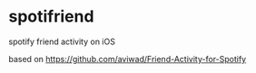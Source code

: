 # spotifriend
spotify friend activity on iOS

based on https://github.com/aviwad/Friend-Activity-for-Spotify
